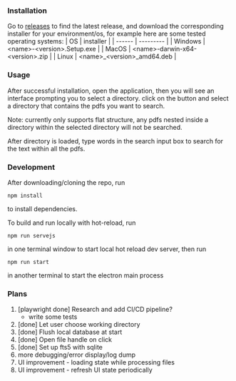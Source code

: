 ### Installation

Go to [releases](https://github.com/fantadrinker/pdfSearch/releases) to 
find the latest release, and download the corresponding 
installer for your environment/os, for example here are some tested 
operating systems:
|    OS  | installer |
| ------ | --------- |
| Windows | \<name>-\<version>.Setup.exe |
| MacOS | \<name>-darwin-x64-\<version>.zip |
| Linux | \<name>_\<version>_amd64.deb |

### Usage

After successful installation, open the application, then you will see 
an interface prompting you to select a directory. click on the button 
and select a directory that contains the pdfs you want to search. 

Note: currently only supports flat structure, any pdfs nested inside 
a directory within the selected directory will not be searched.

After directory is loaded, type words in the search input box to search for the 
text within all the pdfs. 

### Development

After downloading/cloning the repo, run 
```
npm install
```
to install dependencies.

 To build and run locally with hot-reload, run 
```
npm run servejs
```
in one terminal window to start local hot reload dev server, then run 

```
npm run start
``` 
in another terminal to start the electron main process


### Plans


1. [playwright done] Research and add CI/CD pipeline?
    - write some tests
2. [done] Let user choose working directory
3. [done] Flush local database at start
4. [done] Open file handle on click
5. [done] Set up fts5 with sqlite
6. more debugging/error display/log dump
7. UI improvement - loading state while processing files
8. UI improvement - refresh UI state periodically

